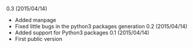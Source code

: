 0.3 (2015/04/14)
 * Added manpage
 * Fixed little bugs in the python3 packages generation
0.2 (2015/04/14)
 * Added support for Python3 packages
0.1 (2015/04/14)
 * First public version
